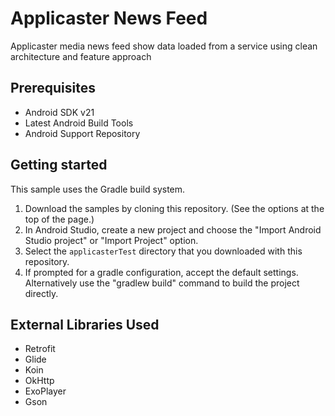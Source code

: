 Applicaster News Feed
=====================================================

Applicaster media news feed show data loaded from a service using clean architecture and feature approach

Prerequisites
--------------

- Android SDK v21
- Latest Android Build Tools
- Android Support Repository

Getting started
---------------

This sample uses the Gradle build system.

1. Download the samples by cloning this repository. (See the options at the top of the page.)
1. In Android Studio, create a new project and choose the "Import Android Studio project" or
  "Import Project" option.
1. Select the `applicasterTest` directory that you downloaded with this repository.
1. If prompted for a gradle configuration, accept the default settings.
  Alternatively use the "gradlew build" command to build the project directly.

External Libraries Used
------------------------

- Retrofit
- Glide
- Koin
- OkHttp
- ExoPlayer
- Gson